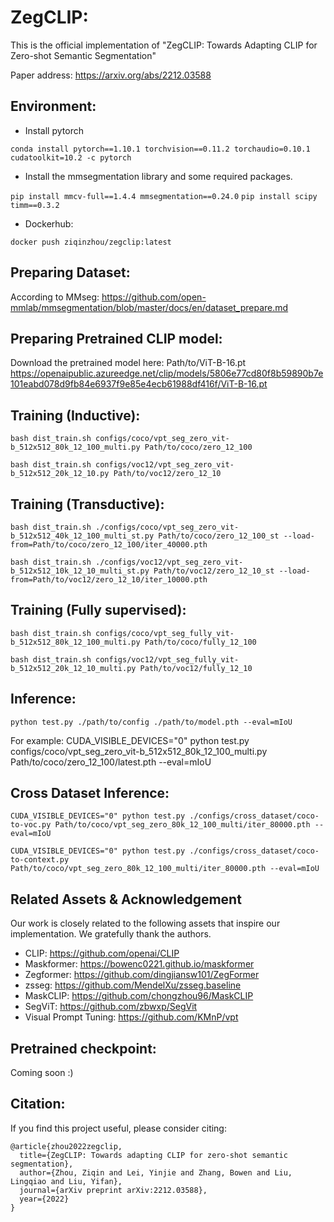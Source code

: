# ZegCLIP:
This is the official implementation of "ZegCLIP: Towards Adapting CLIP for Zero-shot Semantic Segmentation"

Paper address: https://arxiv.org/abs/2212.03588

## Environment:
- Install pytorch

 `conda install pytorch==1.10.1 torchvision==0.11.2 torchaudio=0.10.1 cudatoolkit=10.2 -c pytorch`

- Install the mmsegmentation library and some required packages.

 `pip install mmcv-full==1.4.4 mmsegmentation==0.24.0`
 `pip install scipy timm==0.3.2`

- Dockerhub:

 `docker push ziqinzhou/zegclip:latest`

## Preparing Dataset:
According to MMseg: https://github.com/open-mmlab/mmsegmentation/blob/master/docs/en/dataset_prepare.md

## Preparing Pretrained CLIP model:
Download the pretrained model here: Path/to/ViT-B-16.pt
https://openaipublic.azureedge.net/clip/models/5806e77cd80f8b59890b7e101eabd078d9fb84e6937f9e85e4ecb61988df416f/ViT-B-16.pt

## Training (Inductive):
 `bash dist_train.sh configs/coco/vpt_seg_zero_vit-b_512x512_80k_12_100_multi.py Path/to/coco/zero_12_100`
 
 `bash dist_train.sh configs/voc12/vpt_seg_zero_vit-b_512x512_20k_12_10.py Path/to/voc12/zero_12_10`

## Training (Transductive):
 `bash dist_train.sh ./configs/coco/vpt_seg_zero_vit-b_512x512_40k_12_100_multi_st.py Path/to/coco/zero_12_100_st --load-from=Path/to/coco/zero_12_100/iter_40000.pth`
 
 `bash dist_train.sh ./configs/voc12/vpt_seg_zero_vit-b_512x512_10k_12_10_multi_st.py Path/to/voc12/zero_12_10_st --load-from=Path/to/voc12/zero_12_10/iter_10000.pth`

## Training (Fully supervised):
 `bash dist_train.sh configs/coco/vpt_seg_fully_vit-b_512x512_80k_12_100_multi.py Path/to/coco/fully_12_100`
 
 `bash dist_train.sh configs/voc12/vpt_seg_fully_vit-b_512x512_20k_12_10_multi.py Path/to/voc12/fully_12_10`

## Inference:
 `python test.py ./path/to/config ./path/to/model.pth --eval=mIoU`

For example: CUDA_VISIBLE_DEVICES="0" python test.py configs/coco/vpt_seg_zero_vit-b_512x512_80k_12_100_multi.py Path/to/coco/zero_12_100/latest.pth --eval=mIoU

## Cross Dataset Inference:
 `CUDA_VISIBLE_DEVICES="0" python test.py ./configs/cross_dataset/coco-to-voc.py Path/to/coco/vpt_seg_zero_80k_12_100_multi/iter_80000.pth --eval=mIoU`
 
 `CUDA_VISIBLE_DEVICES="0" python test.py ./configs/cross_dataset/coco-to-context.py Path/to/coco/vpt_seg_zero_80k_12_100_multi/iter_80000.pth --eval=mIoU`

## Related Assets \& Acknowledgement

Our work is closely related to the following assets that inspire our implementation. We gratefully thank the authors. 

 - CLIP:  https://github.com/openai/CLIP
 - Maskformer: https://bowenc0221.github.io/maskformer
 - Zegformer: https://github.com/dingjiansw101/ZegFormer
 - zsseg: https://github.com/MendelXu/zsseg.baseline
 - MaskCLIP: https://github.com/chongzhou96/MaskCLIP
 - SegViT: https://github.com/zbwxp/SegVit
 - Visual Prompt Tuning: https://github.com/KMnP/vpt
 
## Pretrained checkpoint:

Coming soon :)

## Citation:
If you find this project useful, please consider citing:
```
@article{zhou2022zegclip,
  title={ZegCLIP: Towards adapting CLIP for zero-shot semantic segmentation},
  author={Zhou, Ziqin and Lei, Yinjie and Zhang, Bowen and Liu, Lingqiao and Liu, Yifan},
  journal={arXiv preprint arXiv:2212.03588},
  year={2022}
}
```
